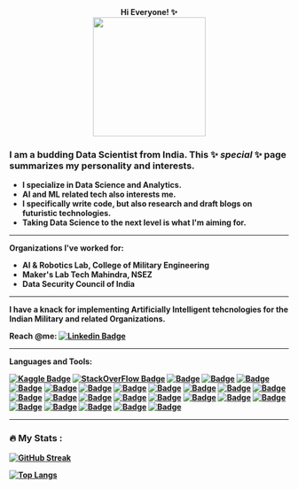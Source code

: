 <div align="center">
    <strong> Hi Everyone! ✨
    
</div>

<div align="center">
    <img src="https://cdn-images-1.medium.com/v2/resize:fit:1000/1*f_jMU79UDJnbaisGewI6Cw.jpeg" width="203" height="215"/> 
</div>

### I am a budding Data Scientist from India. This ✨ _special_ ✨ page summarizes my personality and interests.

- I specialize in Data Science and Analytics.
- AI and ML related tech also interests me.
- I specifically write code, but also research and draft blogs on futuristic technologies.
- Taking Data Science to the next level is what I'm aiming for.

---

Organizations I've worked for:

- AI & Robotics Lab, College of Military Engineering
- Maker's Lab Tech Mahindra, NSEZ
- Data Security Council of India
---
I have a knack for implementing Artificially Intelligent tehcnologies for the Indian Military and related Organizations.

Reach @me: [![Linkedin Badge](https://img.shields.io/badge/-LinkedIn-blue?style=flat&logo=Linkedin&logoColor=white)](https://www.linkedin.com/in/aarushi-kumar-a0769118b/)

---

Languages and Tools:

[![Kaggle Badge](https://img.shields.io/badge/Kaggle-20BEFF?style=for-the-badge&logo=Kaggle&logoColor=white)](https://www.kaggle.com/aarushikumar)  [![StackOverFlow Badge](https://img.shields.io/badge/Stack_Overflow-FE7A16?style=for-the-badge&logo=stack-overflow&logoColor=white)](https://stackoverflow.com/users/16428121/aarux-01)  [![ Badge](https://img.shields.io/badge/Amazon_AWS-FF9900?style=for-the-badge&logo=amazonaws&logoColor=white)]()  [![ Badge](https://img.shields.io/badge/Python-3776AB?style=for-the-badge&logo=python&logoColor=white)]()  [![ Badge](https://img.shields.io/badge/HTML-239120?style=for-the-badge&logo=html5&logoColor=white)]()  [![ Badge](https://img.shields.io/badge/CSS-239120?&style=for-the-badge&logo=css3&logoColor=white)]()  [![ Badge](https://img.shields.io/badge/JavaScript-F7DF1E?style=for-the-badge&logo=javascript&logoColor=black)]()  [![ Badge](https://img.shields.io/badge/Java-ED8B00?style=for-the-badge&logo=openjdk&logoColor=white)]()  [![ Badge](https://img.shields.io/badge/R-276DC3?style=for-the-badge&logo=r&logoColor=white)]()  [![ Badge](https://img.shields.io/badge/Markdown-000000?style=for-the-badge&logo=markdown&logoColor=white)]()  [![ Badge](https://img.shields.io/badge/MySQL-00000F?style=for-the-badge&logo=mysql&logoColor=white)]()  [![ Badge](https://img.shields.io/badge/MongoDB-4EA94B?style=for-the-badge&logo=mongodb&logoColor=white)]()  [![ Badge](https://img.shields.io/badge/Microsoft_Excel-217346?style=for-the-badge&logo=microsoft-excel&logoColor=white)]()  [![ Badge](https://img.shields.io/badge/Tableau-E97627?style=for-the-badge&logo=Tableau&logoColor=white)]()  [![ Badge](https://img.shields.io/badge/TensorFlow-FF6F00?style=for-the-badge&logo=tensorflow&logoColor=white)]()  [![ Badge](https://img.shields.io/badge/Heroku-430098?style=for-the-badge&logo=heroku&logoColor=white)]()  [![ Badge](https://img.shields.io/badge/Canva-%2300C4CC.svg?&style=for-the-badge&logo=Canva&logoColor=white)]()  [![ Badge](https://img.shields.io/badge/Eclipse-2C2255?style=for-the-badge&logo=eclipse&logoColor=white)]()  [![ Badge](https://img.shields.io/badge/RStudio-75AADB?style=for-the-badge&logo=RStudio&logoColor=white)]()  [![ Badge](https://img.shields.io/badge/Visual_Studio_Code-0078D4?style=for-the-badge&logo=visual%20studio%20code&logoColor=white)]()  [![ Badge](https://img.shields.io/badge/IntelliJ_IDEA-000000.svg?style=for-the-badge&logo=intellij-idea&logoColor=white)]()  [![ Badge](https://img.shields.io/badge/Colab-F9AB00?style=for-the-badge&logo=googlecolab&color=525252)]()  [![ Badge](https://img.shields.io/badge/apache%20netbeans-1B6AC6?style=for-the-badge&logo=apache%20netbeans%20IDE&logoColor=white)]()  [![ Badge](https://img.shields.io/badge/Trello-0052CC?style=for-the-badge&logo=trello&logoColor=white)]()  [![ Badge](https://img.shields.io/badge/GIT-E44C30?style=for-the-badge&logo=git&logoColor=white)]()  [![ Badge](https://img.shields.io/badge/-Jupyter-black?style=for-the-badge&logo=Jupyter)]()

---

### :fire: My Stats :

[![GitHub Streak](http://github-readme-streak-stats.herokuapp.com?user=your-aarux-11&theme=dark&background=000000)](https://git.io/streak-stats)

[![Top Langs](https://github-readme-stats.vercel.app/api/top-langs/?username=aarux-11&layout=compact&theme=vision-friendly-dark)](https://github.com/anuraghazra/github-readme-stats)

<!--
Add Blogs on dev.to link: https://www.sitepoint.com/github-profile-readme/#:~:text=Adding%20Languages%20and%20Tools&text=For%20the%20heading%2C%20add%20the,in%20the%20DevIcons%20GitHub%20Repository.
-->
